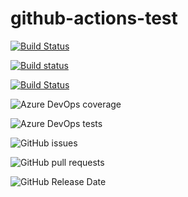 # github-actions-test

[![Build Status](https://github.com/HamzaLee/github-actions-test/workflows/CI/badge.svg)](https://github.com/HamzaLee/github-actions-test)

[![Build status](https://ci.appveyor.com/api/projects/status/fnyqgg38tuoeeenb?svg=true)](https://ci.appveyor.com/project/HamzaLee/github-actions-test)

[![Build Status](https://dev.azure.com/HamzaLitayem0516/github-actions-test/_apis/build/status/HamzaLee.github-actions-test?branchName=master)](https://dev.azure.com/HamzaLitayem0516/github-actions-test/_build/latest?definitionId=1&branchName=master)


![Azure DevOps coverage](https://img.shields.io/azure-devops/coverage/HamzaLitayem0516/github-actions-test/1)

![Azure DevOps tests](https://img.shields.io/azure-devops/tests/HamzaLitayem0516/github-actions-test/1)

![GitHub issues](https://img.shields.io/github/issues/HamzaLee/github-actions-test)

![GitHub pull requests](https://img.shields.io/github/issues-pr/HamzaLee/github-actions-test)


![GitHub Release Date](https://img.shields.io/github/release-date/HamzaLee/github-actions-test)
